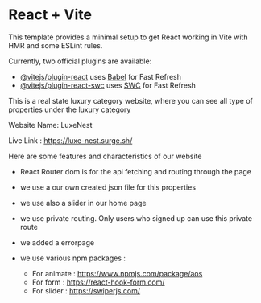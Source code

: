 # React + Vite

This template provides a minimal setup to get React working in Vite with HMR and some ESLint rules.

Currently, two official plugins are available:

- [@vitejs/plugin-react](https://github.com/vitejs/vite-plugin-react/blob/main/packages/plugin-react/README.md) uses [Babel](https://babeljs.io/) for Fast Refresh
- [@vitejs/plugin-react-swc](https://github.com/vitejs/vite-plugin-react-swc) uses [SWC](https://swc.rs/) for Fast Refresh

This is a real state luxury category website, where you can see all type of properties under the luxury category

Website Name: LuxeNest

Live Link : https://luxe-nest.surge.sh/

Here are some features and characteristics of our website

* React Router dom  is for the api fetching and routing through the page

* we use a our own created json file for this properties

* we use also a slider in our home page

* we use private routing. Only users who signed up can use this private route

* we added a errorpage

* we use various npm packages :
  * For animate : https://www.npmjs.com/package/aos
  * For form : https://react-hook-form.com/
  * For slider : https://swiperjs.com/

